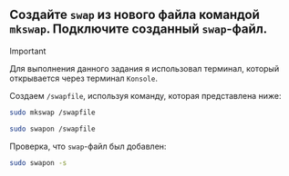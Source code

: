 ## Создайте `swap` из нового файла командой `mkswap`. Подключите созданный `swap`-файл.

> [!IMPORTANT]
> Для выполнения данного задания я использовал терминал, который открывается через терминал `Konsole`. 

Создаем `/swapfile`, используя команду, которая представлена ниже:

```bash
sudo mkswap /swapfile
```

```bash
sudo swapon /swapfile
```

Проверка, что `swap`-файл был добавлен:

```bash
sudo swapon -s
```

